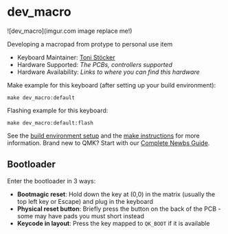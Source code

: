 # dev_macro

![dev_macro](imgur.com image replace me!)

Developing a macropad from protype to personal use item

* Keyboard Maintainer: [Toni Stöcker](https://github.com/ToniSt52)
* Hardware Supported: *The PCBs, controllers supported*
* Hardware Availability: *Links to where you can find this hardware*

Make example for this keyboard (after setting up your build environment):

    make dev_macro:default

Flashing example for this keyboard:

    make dev_macro:default:flash

See the [build environment setup](https://docs.qmk.fm/#/getting_started_build_tools) and the [make instructions](https://docs.qmk.fm/#/getting_started_make_guide) for more information. Brand new to QMK? Start with our [Complete Newbs Guide](https://docs.qmk.fm/#/newbs).

## Bootloader

Enter the bootloader in 3 ways:

* **Bootmagic reset**: Hold down the key at (0,0) in the matrix (usually the top left key or Escape) and plug in the keyboard
* **Physical reset button**: Briefly press the button on the back of the PCB - some may have pads you must short instead
* **Keycode in layout**: Press the key mapped to `QK_BOOT` if it is available
